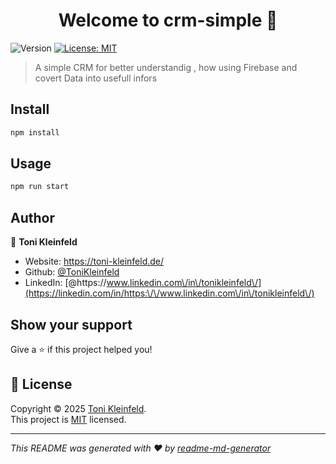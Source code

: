 <h1 align="center">Welcome to crm-simple 👋</h1>
<p>
  <img alt="Version" src="https://img.shields.io/badge/version-0.0.0-blue.svg?cacheSeconds=2592000" />
  <a href="https://github.com/ToniKleinfeld/crm-simple/blob/master/LICENSE.txt" target="_blank">
    <img alt="License: MIT" src="https://img.shields.io/badge/License-MIT-yellow.svg" />
  </a>
</p>

> A simple CRM for better understandig , how using Firebase and covert Data  into usefull infors

## Install

```sh
npm install
```

## Usage

```sh
npm run start
```

## Author

👤 **Toni Kleinfeld**

* Website: https://toni-kleinfeld.de/
* Github: [@ToniKleinfeld](https://github.com/ToniKleinfeld)
* LinkedIn: [@https:\/\/www.linkedin.com\/in\/tonikleinfeld\/](https://linkedin.com/in/https:\/\/www.linkedin.com\/in\/tonikleinfeld\/)

## Show your support

Give a ⭐️ if this project helped you!

## 📝 License

Copyright © 2025 [Toni Kleinfeld](https://github.com/ToniKleinfeld).<br />
This project is [MIT](https://github.com/ToniKleinfeld/crm-simple/blob/master/LICENSE.txt) licensed.

***
_This README was generated with ❤️ by [readme-md-generator](https://github.com/kefranabg/readme-md-generator)_